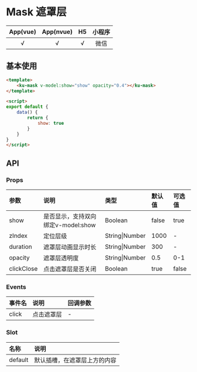 # Mask 遮罩层
| App(vue) | App(nvue) | H5 | 小程序 |
|:-------:|:---------:|:---------:|:---------:|
| √   | √   | √   | 微信 |

## 基本使用
``` html
<template>
	<ku-mask v-model:show="show" opacity="0.4"></ku-mask>
</template>

<script>
export default {
	data() {
		return {
			show: true
		}
	}
}
</script>
```

## API
### Props
|参数|说明|类型|默认值|可选值|
|:------|:------|:------|:------|:------|
| show | 是否显示，支持双向绑定v-model:show| Boolean | false | true |
| zIndex | 定位层级 | String\|Number| 1000 | - |
| duration | 遮罩层动画显示时长 | String\|Number| 300 | - |
| opacity | 遮罩层透明度 | String\|Number | 0.5 | 0-1 |
| clickClose | 点击遮罩层是否关闭 | Boolean | true | false |

### Events
| 事件名 | 说明 | 回调参数 |
|:------ |:------|:------|
| click | 点击遮罩层 | - |


### Slot
| 名称 | 说明 |
|:------ |:------|
| default | 默认插槽，在遮罩层上方的内容 |